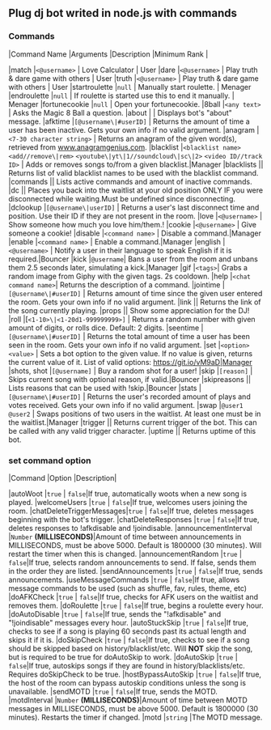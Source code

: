 ## Plug dj bot writed in node.js with commands

### Commands

|Command Name |Arguments |Description |Minimum Rank |

|match      |`<@username>` | Love Calculator | User
|dare      |`<@username>` | Play truth & dare game with others | User
|truth      |`<@username>` | Play truth & dare game with others | User
|startroulette      |`null` | Manually start roulette. | Menager
|endroulette      |`null` | If roulette is started use this to end it manually. | Menager
|fortunecookie       |`null` | Open your fortunecookie.
|8ball       |`<any text>` | Asks the Magic 8 Ball a question.
|about       | | Displays bot's "about" message.
|afktime     |`[@username\|#userID]` | Returns the amount of time a user has been inactive. Gets your own info if no valid argument.
|anagram     |`<7-30 character string>` | Returns an anagram of the given word(s), retrieved from www.anagramgenius.com.
|blacklist   |`<blacklist name>` `<add//remove\|rem>` `<youtube\|yt\|1//soundcloud\|sc\|2>` `<video ID//track ID>` | Adds or removes songs to/from a given blacklist.|Manager
|blacklists  || Returns list of valid blacklist names to be used with the blacklist command.
|commands    || Lists active commands and amount of inactive commands.
|dc          || Places you back into the waitlist at your old position ONLY IF you were disconnected while waiting.Must be undefined since disconnecting.
|dclookup    |`[@username\|userID]` | Returns a user's last disconnect time and position. Use their ID if they are not present in the room.
|love       |`<@username>` | Show someone how much you love him/them.!
|cookie      |`<@username>` | Give someone a cookie!
|disable     |`<command name>` | Disable a command.|Manager
|enable      |`<command name>` | Enable a command.|Manager
|english     |`<@username>` | Notify a user in their language to speak English if it is required.|Bouncer
|kick        |`@username`| Bans a user from the room and unbans them 2.5 seconds later, simulating a kick.|Manager
|gif         |`<tags>`| Grabs a random image from Giphy with the given tags. 2s cooldown.
|help        |`<chat command name>`| Returns the description of a command.
|jointime    |`[@username\|#userID]` | Returns amount of time since the given user entered the room. Gets your own info if no valid argument.
|link        || Returns the link of the song currently playing.
|props       || Show some appreciation for the DJ!
|roll        |[`<1-10>\|<1-20d1-999999999>]` | Returns a random number with given amount of digits, or rolls dice. Default: 2 digits.
|seentime    |`[@username\|#userID]` | Returns the total amount of time a user has been seen in the room. Gets your own info if no valid argument.
|set         |`<option>` `<value>` | Sets a bot option to the given value. If no value is given, returns the current value of it. List of valid options: https://git.io/vM9aD|Manager
|shots, shot |`[@username]` | Buy a random shot for a user!
|skip        |`[reason]` | Skips current song with optional reason, if valid.|Bouncer
|skipreasons || Lists reasons that can be used with !skip.|Bouncer
|stats       |`[@username\|#userID]` | Returns the user's recorded amount of plays and votes received. Gets your own info if no valid argument.
|swap        |`@user1` `@user2` | Swaps positions of two users in the waitlist. At least one must be in the waitlist.|Manager
|trigger     || Returns current trigger of the bot. This can be called with any valid trigger character.
|uptime      || Returns uptime of this bot.




### set command option 
  
  |Command                   |Option   |Description|

|autoWoot                 |`true` \| `false`|If true, automatically woots when a new song is played.
|welcomeUsers             |`true` \| `false`|If true, welcomes users joining the room.
|chatDeleteTriggerMessages|`true` \| `false`|If true, deletes messages beginning with the bot\'s trigger.
|chatDeleteResponses      |`true` \| `false`|If true, deletes responses to !afkdisable and !joindisable.
|announcementInterval     |`Number` **(MILLISECONDS)**|Amount of time between announcements in MILLISECONDS, must be above 5000. Default is 1800000 (30 minutes). Will restart the timer when this is changed.
|announcementRandom       |`true` \| `false`|If true, selects random announcements to send. If false, sends them in the order they are listed.
|sendAnnouncements        |`true` \| `false`|If true, sends announcements.
|useMessageCommands       |`true` \| `false`|If true, allows message commands to be used (such as shuffle, fav, rules, theme, etc)
|doAFKCheck               |`true` \| `false`|If true, checks for AFK users on the waitlist and removes them.
|doRoulette               |`true` \| `false`|If true, begins a roulette every hour.
|doAutoDisable            |`true` \| `false`|If true, sends the "!afkdisable" and "!joindisable" messages every hour.
|autoStuckSkip            |`true` \| `false`|If true, checks to see if a song is playing 60 seconds past its actual length and skips it if it is.
|doSkipCheck              |`true` \| `false`|If true, checks to see if a song should be skipped based on history/blacklist/etc. Will **NOT** skip the song, but is required to be true for doAutoSkip to work.
|doAutoSkip               |`true` \| `false`|If true, autoskips songs if they are found in history/blacklists/etc. Requires doSkipCheck to be true.
|hostBypassAutoSkip       |`true` \| `false`|If true, the host of the room can bypass autoskip conditions unless the song is unavailable.
|sendMOTD                 |`true` \| `false`|If true, sends the MOTD.
|motdInterval             |`Number` **(MILLISECONDS)**|Amount of time between MOTD messages in MILLISECONDS, must be above 5000. Default is 1800000 (30 minutes). Restarts the timer if changed.
|motd                     |`string`         |The MOTD message.
